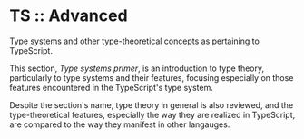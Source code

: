 # TS :: Advanced

Type systems and other type-theoretical concepts as pertaining to TypeScript.

This section, *Type systems primer*, is an introduction to type theory, particularly to type systems and their features, focusing especially on those features encountered in the TypeScript's type system.

Despite the section's name, type theory in general is also reviewed, and the type-theoretical features, especially the way they are realized in TypeScript, are compared to the way they manifest in other langauges.
